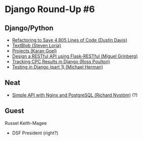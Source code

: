 # Django Round-Up #6

## Django/Python
* [Refactoring to Save 4,805 Lines of Code (Dustin Davis)](http://www.nerdydork.com/refactoring-to-save-4805-lines-of-code.html)
* [TextBlob (Steven Loria)](https://github.com/sloria/TextBlob)
* [Projects (Karan Goel)](https://github.com/thekarangoel/Projects)
* [Design a RESTful API using Flask-RESTful (Miguel Grinberg)](http://blog.miguelgrinberg.com/post/designing-a-restful-api-using-flask-restful)
* [Tracking CPC Results in Django (Ross Poulton)](http://www.rossp.org/blog/2013/aug/01/cpc/)
* [Testing in Django (part 1) (Michael Herman)](http://www.realpython.com/blog/python/testing-in-django-part-1-best-practices-and-examples/)

## Neat
* [Simple API with Nginx and PostgreSQL (Richard Nystöm)](http://rny.io/nginx/postgresql/2013/07/26/simple-api-with-nginx-and-postgresql.html) (?)


## Guest
Russel Keith-Magee
- DSF President (right?)
